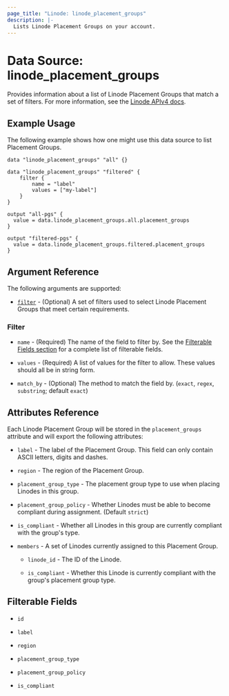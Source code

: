 ```yaml
---
page_title: "Linode: linode_placement_groups"
description: |-
  Lists Linode Placement Groups on your account.
---
```


# Data Source: linode\_placement\_groups

Provides information about a list of Linode Placement Groups that match a set of filters.
For more information, see the [Linode APIv4 docs](https://techdocs.akamai.com/linode-api/reference/get-placement-groups).

## Example Usage

The following example shows how one might use this data source to list Placement Groups.

```hcl
data "linode_placement_groups" "all" {}

data "linode_placement_groups" "filtered" {
    filter {
        name = "label"
        values = ["my-label"]
    }
}

output "all-pgs" {
  value = data.linode_placement_groups.all.placement_groups
}

output "filtered-pgs" {
  value = data.linode_placement_groups.filtered.placement_groups
}
```

## Argument Reference

The following arguments are supported:

* [`filter`](#filter) - (Optional) A set of filters used to select Linode Placement Groups that meet certain requirements.

### Filter

* `name` - (Required) The name of the field to filter by. See the [Filterable Fields section](#filterable-fields) for a complete list of filterable fields.

* `values` - (Required) A list of values for the filter to allow. These values should all be in string form.

* `match_by` - (Optional) The method to match the field by. (`exact`, `regex`, `substring`; default `exact`)

## Attributes Reference

Each Linode Placement Group will be stored in the `placement_groups` attribute and will export the following attributes:

* `label` - The label of the Placement Group. This field can only contain ASCII letters, digits and dashes.

* `region` - The region of the Placement Group.

* `placement_group_type` - The placement group type to use when placing Linodes in this group.

* `placement_group_policy` - Whether Linodes must be able to become compliant during assignment. (Default `strict`)

* `is_compliant` - Whether all Linodes in this group are currently compliant with the group's type.

* `members` - A set of Linodes currently assigned to this Placement Group.

  * `linode_id` - The ID of the Linode.

  * `is_compliant` - Whether this Linode is currently compliant with the group's placement group type.

## Filterable Fields

* `id`

* `label`

* `region`

* `placement_group_type`

* `placement_group_policy`

* `is_compliant`

